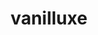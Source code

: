 ---
id: 584
title: vanilluxe
types: [ice]
image: https://raw.githubusercontent.com/PokeAPI/sprites/master/sprites/pokemon/584.png
---